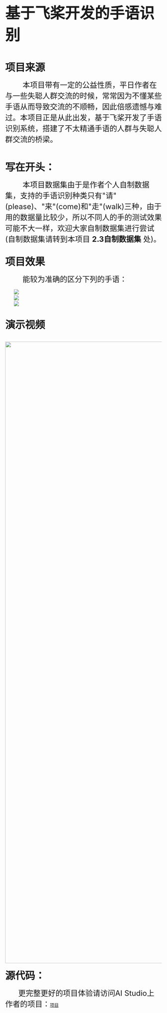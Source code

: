 <br><br><br>
<font size=9>**基于飞桨开发的手语识别**</font>
<br><br><br>

<font size=6>**项目来源**</font>
<br><br>
&emsp;&emsp;&emsp;&emsp;<font size=5>本项目带有一定的公益性质，平日作者在与一些失聪人群交流的时候，常常因为不懂某些手语从而导致交流的不顺畅，因此倍感遗憾与难过。本项目正是从此出发，基于飞桨开发了手语识别系统，搭建了不太精通手语的人群与失聪人群交流的桥梁。</font>
<br><br><br>

<font size=6>**写在开头：**</font>
<br><br>
&emsp;&emsp;&emsp;&emsp;<font size=5>本项目数据集由于是作者个人自制数据集，支持的手语识别种类只有"请"(please)、"来"(come)和"走"(walk)三种，由于用的数据量比较少，所以不同人的手的测试效果可能不大一样，欢迎大家自制数据集进行尝试(自制数据集请转到本项目 **2.3自制数据集** 处)。</font>
<br><br>

<font size=6>**项目效果**</font>
<br><br>
&emsp;&emsp;&emsp;&emsp;<font size=5>能较为准确的区分下列的手语：</font>
<br><br>
&emsp;&emsp;![](https://ai-studio-static-online.cdn.bcebos.com/4f2ca46cdbc74d139bb322b981d4961a09cd2f263ed3435ea4022b5e614d6e3c)<br>
&emsp;&emsp;![](https://ai-studio-static-online.cdn.bcebos.com/65c5220cdfe9477584e95113532581f46869a85b6bf1461895183e0c481fcbdb)<br>
&emsp;&emsp;![](https://ai-studio-static-online.cdn.bcebos.com/8404703099fd459caeb9265078e1b329ffb2c336e94645fa9b28fbda28c416b0)
<br><br>

<font size=6>**演示视频**</font>
<br><br>
&emsp;&emsp;<img src="https://ai-studio-static-online.cdn.bcebos.com/3d73bc0b028a4bda90c6cc489b4d8d0eb1ea2271531c476682d2ac7d6e24314c" width='2000px'>
<br>

<font size=6>**源代码：**</font>
<br><br>
&emsp;&emsp;&emsp;<font size=5>更完整更好的项目体验请访问AI Studio上作者的项目：</font>[项目](https://aistudio.baidu.com/aistudio/projectdetail/681367)
